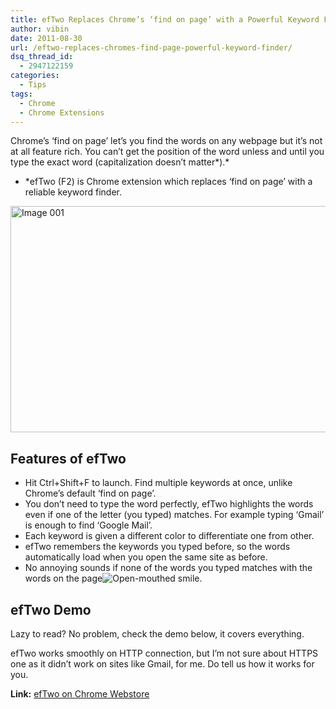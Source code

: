```yaml
---
title: efTwo Replaces Chrome’s ‘find on page’ with a Powerful Keyword Finder
author: vibin
date: 2011-08-30
url: /eftwo-replaces-chromes-find-page-powerful-keyword-finder/
dsq_thread_id:
  - 2947122159
categories:
  - Tips
tags:
  - Chrome
  - Chrome Extensions
---
```

Chrome’s ‘find on page&#8217; let’s you find the words on any webpage but it’s not at all feature rich. You can’t get the position of the word unless and until you type the exact word (capitalization doesn’t matter*).*

* *efTwo (F2) is Chrome extension which replaces ‘find on page’ with a reliable keyword finder.

[<img class="wp-image-50191" style="padding-left: 0px;padding-right: 0px;padding-top: 0px;border: 0px" src="http://cdn.devilsworkshop.org/files/2011/08/Image-001_thumb.png" alt="Image 001" width="744" height="362" border="0" />][1]

## Features of efTwo

  * Hit Ctrl+Shift+F to launch. Find multiple keywords at once, unlike Chrome’s default ‘find on page’.
  * You don’t need to type the word perfectly, efTwo highlights the words even if one of the letter (you typed) matches. For example typing ‘Gmail’ is enough to find ‘Google Mail’.
  * Each keyword is given a different color to differentiate one from other.
  * efTwo remembers the keywords you typed before, so the words automatically load when you open the same site as before.
  * No annoying sounds if none of the words you typed matches with the words on the page<img class="wlEmoticon wlEmoticon-openmouthedsmile" style="border-style: none" src="http://cdn.devilsworkshop.org/files/2011/08/wlEmoticon-openmouthedsmile.png" alt="Open-mouthed smile" />.

## efTwo Demo

Lazy to read? No problem, check the demo below, it covers everything.

<div class="wlWriterEditableSmartContent" style="margin: 0px;float: none;padding: 0px">
  <div>
  </div>
</div>

efTwo works smoothly on HTTP connection, but I’m not sure about HTTPS one as it didn’t work on sites like Gmail, for me. Do tell us how it works for you.

**Link:** <a href="https://chrome.google.com/webstore/detail/ccaikggmppdolhcehimngikgiafmdcep" onclick="_gaq.push(['_trackEvent', 'outbound-article', 'https://chrome.google.com/webstore/detail/ccaikggmppdolhcehimngikgiafmdcep', 'efTwo on Chrome Webstore']);" target="_blank">efTwo on Chrome Webstore</a>

 [1]: http://cdn.devilsworkshop.org/files/2011/08/Image-0012.png
